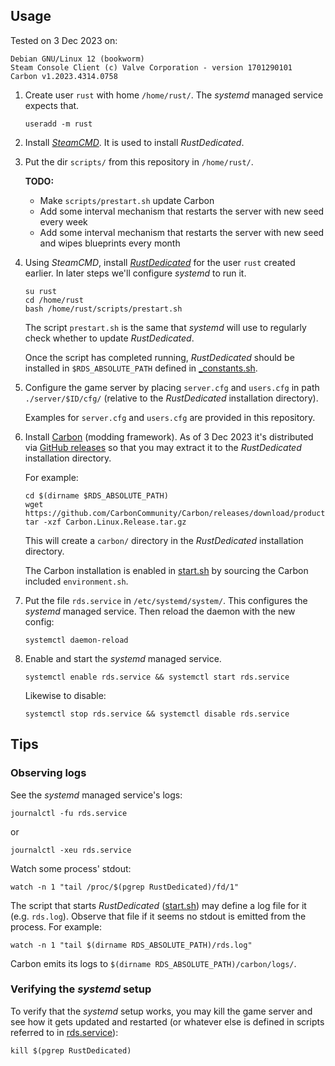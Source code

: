## Usage

Tested on 3 Dec 2023 on:

```
Debian GNU/Linux 12 (bookworm)
Steam Console Client (c) Valve Corporation - version 1701290101
Carbon v1.2023.4314.0758
```

1. Create user `rust` with home `/home/rust/`. The _systemd_ managed service
   expects that.

   ```
   useradd -m rust
   ```

2. Install [_SteamCMD_](https://developer.valvesoftware.com/wiki/SteamCMD).
   It is used to install _RustDedicated_.

3. Put the dir `scripts/` from this repository in `/home/rust/`.

   **TODO:**

   - Make `scripts/prestart.sh` update Carbon
   - Add some interval mechanism that restarts the server with new seed every week
   - Add some interval mechanism that restarts the server with new seed and wipes blueprints every month

4. Using _SteamCMD_, install [_RustDedicated_](https://developer.valvesoftware.com/wiki/Rust_Dedicated_Server#Installation)
   for the user `rust` created earlier. In later steps we'll configure _systemd_
   to run it.

   ```
   su rust
   cd /home/rust
   bash /home/rust/scripts/prestart.sh
   ```

   The script `prestart.sh` is the same that _systemd_ will use to regularly check whether to update _RustDedicated_.

   Once the script has completed running, _RustDedicated_ should be installed in `$RDS_ABSOLUTE_PATH` defined in [\_constants.sh](./scripts/_constants.sh).

5. Configure the game server by placing `server.cfg` and `users.cfg` in path
   `./server/$ID/cfg/` (relative to the _RustDedicated_ installation
   directory).

   Examples for `server.cfg` and `users.cfg` are provided in this repository.

6. Install [Carbon](https://carbonmod.gg/) (modding framework). As of 3 Dec 2023
   it's distributed via [GitHub releases](https://github.com/CarbonCommunity/Carbon/releases)
   so that you may extract it to the _RustDedicated_ installation directory.

   For example:

   ```
   cd $(dirname $RDS_ABSOLUTE_PATH)
   wget https://github.com/CarbonCommunity/Carbon/releases/download/production_build/Carbon.Linux.Release.tar.gz
   tar -xzf Carbon.Linux.Release.tar.gz
   ```

   This will create a `carbon/` directory in the _RustDedicated_ installation
   directory.

   The Carbon installation is enabled in [start.sh](./scripts/start.sh) by
   sourcing the Carbon included `environment.sh`.

7. Put the file `rds.service` in `/etc/systemd/system/`. This configures the
   _systemd_ managed service. Then reload the daemon with the new config:

   ```
   systemctl daemon-reload
   ```

8. Enable and start the _systemd_ managed service.

   ```
   systemctl enable rds.service && systemctl start rds.service
   ```

   Likewise to disable:

   ```
   systemctl stop rds.service && systemctl disable rds.service
   ```

## Tips

### Observing logs

See the _systemd_ managed service's logs:

```
journalctl -fu rds.service
```

or

```
journalctl -xeu rds.service
```

Watch some process' stdout:

```
watch -n 1 "tail /proc/$(pgrep RustDedicated)/fd/1"
```

The script that starts _RustDedicated_ ([start.sh](./scripts/start.sh)) may
define a log file for it (e.g. `rds.log`). Observe that file if it seems no
stdout is emitted from the process. For example:

```
watch -n 1 "tail $(dirname RDS_ABSOLUTE_PATH)/rds.log"
```

Carbon emits its logs to `$(dirname RDS_ABSOLUTE_PATH)/carbon/logs/`.

### Verifying the _systemd_ setup

To verify that the _systemd_ setup works, you may kill the game server and see
how it gets updated and restarted (or whatever else is defined in scripts
referred to in [rds.service](./rds.service)):

```
kill $(pgrep RustDedicated)
```
